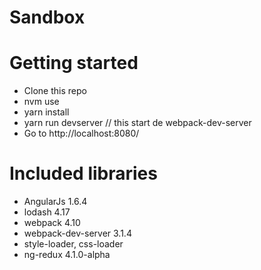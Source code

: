 # Sandbox

# Getting started
- Clone this repo
- nvm use
- yarn install
- yarn run devserver // this start de webpack-dev-server
- Go to http://localhost:8080/

# Included libraries
- AngularJs 1.6.4
- lodash 4.17
- webpack 4.10
- webpack-dev-server 3.1.4
- style-loader, css-loader
- ng-redux 4.1.0-alpha
